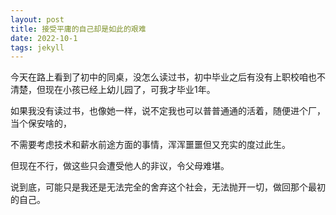 ```yaml
---
layout: post
title: 接受平庸的自己却是如此的艰难
date: 2022-10-1
tags: jekyll   
---
```


今天在路上看到了初中的同桌，没怎么读过书，初中毕业之后有没有上职校咱也不清楚，但现在小孩已经上幼儿园了，可我才毕业1年。

如果我没有读过书，也像她一样，说不定我也可以普普通通的活着，随便进个厂，当个保安啥的，

不需要考虑技术和薪水前途方面的事情，浑浑噩噩但又充实的度过此生。

但现在不行，做这些只会遭受他人的非议，令父母难堪。

说到底，可能只是我还是无法完全的舍弃这个社会，无法抛开一切，做回那个最初的自己。


